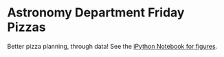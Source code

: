 Astronomy Department Friday Pizzas
==================================

Better pizza planning, through data! See the [iPython Notebook for figures](http://nbviewer.ipython.org/github/bmorris3/astropizzafridayfuntimes/blob/master/pizzastats.ipynb). 
